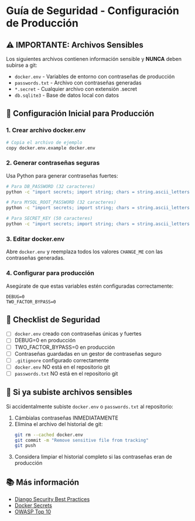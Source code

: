 # Guía de Seguridad - Configuración de Producción

## ⚠️ IMPORTANTE: Archivos Sensibles

Los siguientes archivos contienen información sensible y **NUNCA** deben subirse a git:

- `docker.env` - Variables de entorno con contraseñas de producción
- `passwords.txt` - Archivo con contraseñas generadas
- `*.secret` - Cualquier archivo con extensión .secret
- `db.sqlite3` - Base de datos local con datos

## 🔐 Configuración Inicial para Producción

### 1. Crear archivo docker.env

```bash
# Copia el archivo de ejemplo
copy docker.env.example docker.env
```

### 2. Generar contraseñas seguras

Usa Python para generar contraseñas fuertes:

```bash
# Para DB_PASSWORD (32 caracteres)
python -c "import secrets; import string; chars = string.ascii_letters + string.digits + '!@#$%%^&*()-_=+'; print(''.join(secrets.choice(chars) for _ in range(32)))"

# Para MYSQL_ROOT_PASSWORD (32 caracteres)
python -c "import secrets; import string; chars = string.ascii_letters + string.digits + '!@#$%%^&*()-_=+'; print(''.join(secrets.choice(chars) for _ in range(32)))"

# Para SECRET_KEY (50 caracteres)
python -c "import secrets; import string; chars = string.ascii_letters + string.digits + '!@#$%%^&*()-_=+'; print(''.join(secrets.choice(chars) for _ in range(50)))"
```

### 3. Editar docker.env

Abre `docker.env` y reemplaza todos los valores `CHANGE_ME` con las contraseñas generadas.

### 4. Configurar para producción

Asegúrate de que estas variables estén configuradas correctamente:

```env
DEBUG=0
TWO_FACTOR_BYPASS=0
```

## 📝 Checklist de Seguridad

- [ ] `docker.env` creado con contraseñas únicas y fuertes
- [ ] DEBUG=0 en producción
- [ ] TWO_FACTOR_BYPASS=0 en producción
- [ ] Contraseñas guardadas en un gestor de contraseñas seguro
- [ ] `.gitignore` configurado correctamente
- [ ] `docker.env` NO está en el repositorio git
- [ ] `passwords.txt` NO está en el repositorio git

## 🔄 Si ya subiste archivos sensibles

Si accidentalmente subiste `docker.env` o `passwords.txt` al repositorio:

1. Cámbialas contraseñas INMEDIATAMENTE
2. Elimina el archivo del historial de git:
   ```bash
   git rm --cached docker.env
   git commit -m "Remove sensitive file from tracking"
   git push
   ```
3. Considera limpiar el historial completo si las contraseñas eran de producción

## 📚 Más información

- [Django Security Best Practices](https://docs.djangoproject.com/en/stable/topics/security/)
- [Docker Secrets](https://docs.docker.com/engine/swarm/secrets/)
- [OWASP Top 10](https://owasp.org/www-project-top-ten/)
